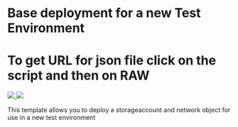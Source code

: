 # Base deployment for a new Test Environment
# To get URL for json file click on the script and then on RAW

<a href="https://portal.azure.com/#create/Microsoft.Template/uri/https%3A%2F%2Fraw.githubusercontent.com%2Fwillemsen-it%2FWoonFriesland%2Fmaster%2Fdeploy-testenv.json" target="_blank">
   <img src="http://azuredeploy.net/deploybutton.png"/>
</a>
<a href="http://armviz.io/#/?load=https%3A%2F%2github.com%2Fwillemsen-it%2FWoonFriesland%2Fblob%2Fmaster%2Fdeploy-testenv.json" target="_blank">
    <img src="http://armviz.io/visualizebutton.png"/>
</a>

This template allows you to deploy a storageaccount and network object for use in a new test environment